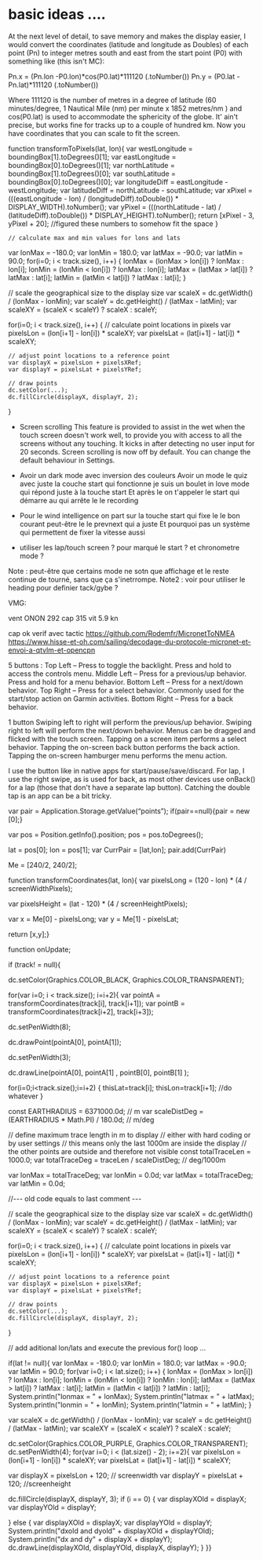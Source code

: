 # basic ideas ....


At the next level of detail, to save memory and makes the display easier, 
I would convert the coordinates (latitude and longitude as Doubles) of each point (Pn)
 to integer metres south and east from the start point (P0) with something like (this isn't MC):

Pn.x = (Pn.lon -P0.lon)*cos(P0.lat)*111120 (.toNumber())
Pn.y = (P0.lat - Pn.lat)*111120 (.toNumber())

Where 111120 is the number of metres in a degree of latitude 
(60 minutes/degree, 1 Nautical Mile (nm) per minute x 1852 metres/nm ) and
cos(P0.lat) is used to accommodate the sphericity of the globe.
 It' ain't precise, but works fine for tracks up to a couple of hundred km.
Now you have coordinates that you can scale to fit the screen.

function transformToPixels(lat, lon){
        var westLongitude = boundingBox[1].toDegrees()[1]; 
        var eastLongitude = boundingBox[0].toDegrees()[1];
        var northLatitude = boundingBox[1].toDegrees()[0];
        var southLatitude = boundingBox[0].toDegrees()[0];
        var longitudeDiff = eastLongitude - westLongitude;
        var latitudeDiff = northLatitude - southLatitude;
        var xPixel = (((eastLongitude - lon) / (longitudeDiff).toDouble()) * DISPLAY_WIDTH).toNumber();
        var yPixel = (((northLatitude - lat) / (latitudeDiff).toDouble()) * DISPLAY_HEIGHT).toNumber();
        return [xPixel - 3, yPixel + 20]; //figured these numbers to somehow fit the space
    }



    // calculate max and min values for lons and lats
var lonMax = -180.0;
var lonMin =  180.0;
var latMax =  -90.0;
var latMin =   90.0;
for(i=0; i < track.size(), i++) {
    lonMax = (lonMax > lon[i]) ? lonMax : lon[i];
    lonMin = (lonMin < lon[i]) ? lonMax : lon[i];
    latMax = (latMax > lat[i]) ? latMax : lat[i];
    latMin = (latMin < lat[i]) ? latMax : lat[i];
}

// scale the geographical size to the display size
var scaleX = dc.getWidth() / (lonMax - lonMin);
var scaleY = dc.getHeight() / (latMax - latMin);
var scaleXY = (scaleX < scaleY) ? scaleX : scaleY;

for(i=0; i < track.size(), i++) {
    // calculate point locations in pixels
    var pixelsLon = (lon[i+1] - lon[i]) * scaleXY;
    var pixelsLat = (lat[i+1] - lat[i]) * scaleXY;

    // adjust point locations to a reference point
    var displayX = pixelsLon + pixelsXRef;
    var displayY = pixelsLat + pixelsYRef;

    // draw points
    dc.setColor(...);
	dc.fillCircle(displayX, displayY, 2);
}

* Screen scrolling
This feature is provided to assist in the wet when the touch screen doesn't work well, to provide you with access to all the screens without any touching.
It kicks in after detecting no user input for 20 seconds.
Screen scrolling is now off by default.
You can change the default behaviour in Settings.


* Avoir un dark mode avec inversion des couleurs
Avoir un mode le quiz avec juste la couche start qui fonctionne je suis un boulet in love mode qui répond juste à la touche start
Et après le on t'appeler le start qui démarre au qui arrête le le recording

* Pour le wind intelligence on part sur la touche start qui fixe le le bon courant peut-être le le prevnext qui a juste
Et pourquoi pas un système qui permettent de fixer la vitesse aussi

* utiliser les lap/touch screen ? pour marqué le start ? et chronometre mode ?

Note : peut-être que certains mode ne sotn que affichage et le reste continue de tourné, sans que ça s'inetrrompe.
Note2 : voir pour utiliser le heading pour definier tack/gybe ?

VMG: 

vent ONON 292
cap 315 vit 5.9 kn

cap ok verif avec tactic
https://github.com/Rodemfr/MicronetToNMEA
https://www.hisse-et-oh.com/sailing/decodage-du-protocole-micronet-et-envoi-a-qtvlm-et-opencpn


5 buttons :
    Top Left – Press to toggle the backlight. Press and hold to access the controls menu.
    Middle Left – Press for a previous/up behavior. Press and hold for a menu behavior.
    Bottom Left – Press for a next/down behavior.
    Top Right – Press for a select behavior. Commonly used for the start/stop action on Garmin activities.
    Bottom Right – Press for a back behavior.

1 button
    Swiping left to right will perform the previous/up behavior.
    Swiping right to left will perform the next/down behavior.
    Menus can be dragged and flicked with the touch screen.
    Tapping on a screen item performs a select behavior.
    Tapping the on-screen back button performs the back action.
    Tapping the on-screen hamburger menu performs the menu action.

I use the button like in native apps for start/pause/save/discard.  For lap, I use the right swipe, as is used for back, as most other devices use onBack() for a lap (those that don't have a separate lap button).  Catching the double tap is an app can be a bit tricky.


var pair = Application.Storage.getValue(“points”);
if(pair==null){pair = new [0];}

var pos = Position.getInfo().position;
pos = pos.toDegrees();

lat = pos[0];
lon = pos[1];
var CurrPair = [lat,lon];
pair.add(CurrPair)

Me = [240/2, 240/2];

function transformCoordinates(lat, lon){
var pixelsLong = (120 - lon) * (4 / screenWidthPixels);

var pixelsHeight = (lat - 120) * (4 / screenHeightPixels);

var x = Me[0] - pixelsLong;
var y = Me[1] - pixelsLat;

return [x,y];}

function onUpdate;

if (track! = null){

dc.setColor(Graphics.COLOR_BLACK, Graphics.COLOR_TRANSPARENT);

for(var i=0; i < track.size(); i=i+2){
var pointA = transformCoordinates(track[i], track[i+1]);
var pointB = transformCoordinates(track[i+2], track[i+3]);

dc.setPenWidth(8);

dc.drawPoint(pointA[0], pointA[1]);

dc.setPenWidth(3);

dc.drawLine(pointA[0], pointA[1] , pointB[0], pointB[1] );

for(i=0;i<track.size();i=i+2) {
    thisLat=track[i];
    thisLon=track[i+1];
    //do whatever
}


const EARTHRADIUS = 6371000.0d;  // m
var scaleDistDeg = (EARTHRADIUS * Math.PI) / 180.0d;  // m/deg

// define maximum trace length in m to display
// either with hard coding or by user settings
// this means only the last 1000m are inside the display 
// the other points are outside and therefore not visible
const totalTraceLen = 1000.0;
var totalTraceDeg = traceLen / scaleDistDeg;  // deg/1000m

var lonMax = totalTraceDeg;
var lonMin = 0.0d;
var latMax = totalTraceDeg;
var latMin = 0.0d;

//--- old code equals to last comment ---

// scale the geographical size to the display size
var scaleX = dc.getWidth() / (lonMax - lonMin);
var scaleY = dc.getHeight() / (latMax - latMin);
var scaleXY = (scaleX < scaleY) ? scaleX : scaleY;

for(i=0; i < track.size(), i++) {
    // calculate point locations in pixels
    var pixelsLon = (lon[i+1] - lon[i]) * scaleXY;
    var pixelsLat = (lat[i+1] - lat[i]) * scaleXY;

    // adjust point locations to a reference point
    var displayX = pixelsLon + pixelsXRef;
    var displayY = pixelsLat + pixelsYRef;

    // draw points
    dc.setColor(...);
	dc.fillCircle(displayX, displayY, 2);
}

// add aditional lon/lats and execute the previous for() loop
...

if(lat != null){
var lonMax = -180.0;
var lonMin = 180.0;
var latMax = -90.0;
var latMin = 90.0;
for(var i=0; i < lat.size(); i++) {
lonMax = (lonMax > lon[i]) ? lonMax : lon[i];
lonMin = (lonMin < lon[i]) ? lonMin : lon[i];
latMax = (latMax > lat[i]) ? latMax : lat[i];
latMin = (latMin < lat[i]) ? latMin : lat[i];
System.println("lonmax = " + lonMax);
System.println("latmax = " + latMax);
System.println("lonmin = " + lonMin);
System.println("latmin = " + latMin);
}

var scaleX = dc.getWidth() / (lonMax - lonMin);
var scaleY = dc.getHeight() / (latMax - latMin);
var scaleXY = (scaleX < scaleY) ? scaleX : scaleY;

dc.setColor(Graphics.COLOR_PURPLE, Graphics.COLOR_TRANSPARENT);
dc.setPenWidth(4);
for(var i=0; i < (lat.size() - 2); i+=2){
var pixelsLon = (lon[i+1] - lon[i]) * scaleXY;
var pixelsLat = (lat[i+1] - lat[i]) * scaleXY;

var displayX = pixelsLon + 120; // screenwidth
var displayY = pixelsLat + 120; //screenheight

dc.fillCircle(displayX, displayY, 3);
if (i == 0) {
var displayXOld = displayX;
var displayYOld = displayY;

} else {
var displayXOld = displayX;
var displayYOld = displayY;
System.println("dxold and dyold" + displayXOld + displayYOld);
System.println("dx and dy" + displayX + displayY);
dc.drawLine(displayXOld, displayYOld, displayX, displayY);
}
}}
